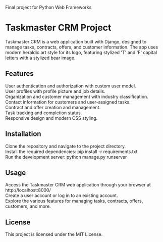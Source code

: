 Final project for Python Web Frameworks

# Taskmaster CRM Project
Taskmaster CRM is a web application built with Django, designed to manage tasks, contracts, offers, and customer information. The app uses modern heraldic art style for its logo, featuring stylized 'T' and 'F' capital letters with a stylized bear image.

## Features
User authentication and authorization with custom user model.<br>
User profiles with profile picture and job details.<br>
Organization and customer management with industry classification.<br>
Contact information for customers and user-assigned tasks.<br>
Contract and offer creation and management.<br>
Task tracking and completion status.<br>
Responsive design and modern CSS styling.<br>

## Installation
Clone the repository and navigate to the project directory.<br>
Install the required dependencies: pip install -r requirements.txt <br>
Run the development server: python manage.py runserver

## Usage
Access the Taskmaster CRM web application through your browser at http://localhost:8000/<br>
Create a user account or log in to an existing account.<br>
Explore the various features for managing tasks, contracts, offers, customers, and more.<br>

## License
This project is licensed under the MIT License.
